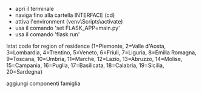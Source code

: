 - apri il terminale
- naviga fino alla cartella INTERFACE (cd)
- attiva l'environment (venv\Scripts\activate)
- usa il comando 'set FLASK_APP=main.py'
- usa il comando 'flask run'


Istat code for region of residence (1=Piemonte, 2=Valle d'Aosta, 3=Lombardia, 4=Trentino, 
5=Veneto, 6=Friuli, 7=Liguria, 8=Emilia Romagna, 9=Toscana, 10=Umbria, 11=Marche, 12=Lazio, 
13=Abruzzo, 14=Molise, 15=Campania, 16=Puglia, 17=Basilicata, 18=Calabria, 19=Sicilia, 
20=Sardegna)


aggiungi componenti famiglia
